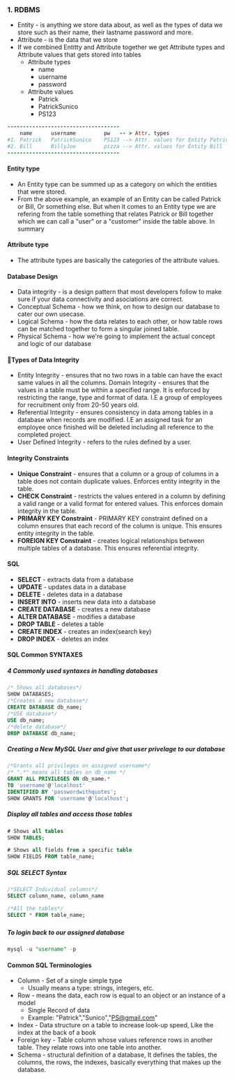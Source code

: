 

### 1. RDBMS

* Entity - is anything we store data about, as well as the types of data we store such as their name, their lastname password and more.
* Attribute - is the data that we store
* If we combined Entitty and Attribute together we get Attribute types and Attribute values that gets stored into tables
  * Attribute types 
    * name
    * username
    * password 
  * Attribute values
    * Patrick
    * PatrickSunico
    * PS123

```ruby
------------------------------------
    name      username         pw   -- > Attr. types
#1. Patrick   PatrickSunico    PS123 --> Attr. values for Entity Patrick
#2. Bill      BillyJoe         pizza --> Attr. values for Entity Bill
------------------------------------
```

#### Entity type

*  An Entity type can be summed up as a category on which the entities that were stored.
*  From the above example, an example of an Entity can be called Patrick or Bill, Or something else. But when it comes to an Entity type we are refering from the table something that relates Patrick or Bill together which we can call a "user" or a "customer" inside the table above. In summary

#### Attribute type

* The attribute types are basically the categories of the attribute values.

#### Database Design

* Data integrity - is a design pattern that most developers follow to make sure if your data connectivity and asociations are correct.
* Conceptual Schema - how we think, on how to design our database to cater our own usecase.
* Logical Schema - how the data relates to each other, or how table rows can be matched together to form a singular joined table. 
* Physical Schema - how we're going to implement the actual concept and logic of our database

#### Types of Data Integrity

* Entity Integrity - ensures that no two rows in a table can have the exact same values in all the columns.
  Domain Integrity - ensures that the values in a table must be within a specified range. It is enforced by restricting the range, type and format of data. I.E a group of employees for recruitment only from 20-50 years old.
* Referential Integrity - ensures consistency in data among tables in a database when records are modified. I.E an assigned task for an employee once finished will be deleted including all reference to the completed project.
* User Defined Integrity - refers to the rules defined by a user.



#### Integrity Constraints

* **Unique Constraint** -  ensures that a column or a group of columns in a table does not contain duplicate values. Enforces entity integrity in the table.
* **CHECK Constraint** - restricts the values entered in a column by defining a valid range or a valid format for entered values. This enforces domain integrity in the table.
* **PRIMARY KEY Constraint** - PRIMARY KEY constraint defined on a column ensures that each record of the column is unique. This ensures entity integrity in the table.
* **FOREIGN KEY Constraint** - creates logical relationships between multiple tables of a database. This ensures referential integrity. 



#### SQL

* **SELECT** - extracts data from a database
* **UPDATE** - updates data in a database
* **DELETE** - deletes data in a database
* **INSERT INTO** - inserts new data into a database
* **CREATE DATABASE** - creates a new database
* **ALTER DATABASE** - modifies a database
* **DROP TABLE** - deletes a table 
* **CREATE INDEX** - creates an index(search key)
* **DROP INDEX** - deletes an index



#### SQL Common SYNTAXES

##### 4 Commonly used syntaxes in handling databases

```sql
/* Shows all databases*/
SHOW DATABASES;
/*Creates a new database*/
CREATE DATABASE db_name;
/*USE database*/
USE db_name;
/*delete database*/
DROP DATABASE db_name;
```

##### Creating a New MySQL User and give that user privelage to our database

```sql
/*Grants all privileges on assigned username*/
/* ".*" means all tables on db_name */
GRANT ALL PRIVILEGES ON db_name.*
TO 'username'@'localhost'
IDENTIFIED BY 'passwordwithquotes';
SHOW GRANTS FOR 'username'@'localhost';
```

##### Display all tables and access those tables

```sql
# Shows all tables
SHOW TABLES;

# Shows all fields from a specific table
SHOW FIELDS FROM table_name;
```

##### SQL SELECT Syntax

```sql
/*SELECT Individual columns*/
SELECT column_name, column_name

/*All the tables*/
SELECT * FROM table_name;
```

##### 

##### To login back to our assigned database

```sql
mysql -u "username" -p
```

#### Common SQL Terminologies

- Column - Set of a single simple type
  - Usually means a type: strings, integers, etc.
- Row - means the data, each row is equal to an object or an instance of a model
  - Single Record of data
  - Example: "Patrick","Sunico","PS@gmail.com"
- Index - Data structure on a table to increase look-up speed, Like the index at the back of a book
- Foreign key - Table column whose values reference rows in another table. They relate rows into one table into another.
- Schema - structural definition of a database, It defines the tables, the columns, the rows, the indexes, basically everything that makes up the database.




